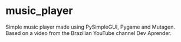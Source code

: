 # music_player
Simple music player made using PySimpleGUI, Pygame and Mutagen.
Based on a video from the Brazilian YouTube channel Dev Aprender.

